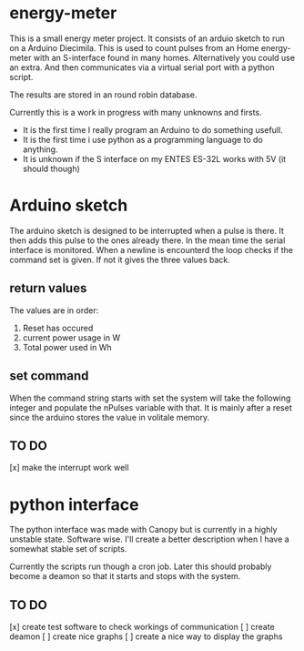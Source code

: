energy-meter
============
This is a small energy meter project.
It consists of an arduio sketch to run on a Arduino Diecimila.
This is used to count pulses from an Home energy-meter with an S-interface found in many homes. Alternatively you could use an extra.
And then communicates via a virtual serial port with a python script.

The results are stored in an round robin database.

Currently this is a work in progress with many unknowns and firsts.

* It is the first time I really program an Arduino to do something usefull.
* It is the first time i use python as a programming language to do anything.
* It is unknown if the S interface on my ENTES ES-32L works with 5V (it should though)

Arduino sketch
=============

The arduino sketch is designed to be interrupted when a pulse is there. It then adds this pulse to the ones already there.
In the mean time the serial interface is monitored. When a newline is encounterd the loop checks if the command set is given. If not it gives the three values back.

return values
-------------
The values are in order:
1. Reset has occured
2. current power usage in W
3. Total power used in Wh

set command
-----------
When the command string starts with set the system will take the following integer and populate the nPulses variable with that.
It is mainly after a reset since the arduino stores the value in volitale memory.

TO DO
-----
[x] make the interrupt work well

python interface
================
The python interface was made with Canopy but is currently in a highly unstable state. Software wise. I'll create a better description when I have a somewhat stable set of scripts. 

Currently the scripts run though a cron job. Later this should probably become a deamon so that it starts and stops with the system.

TO DO
-----
[x] create test software to check workings of communication
[ ] create deamon
[ ] create nice graphs
[ ] create a nice way to display the graphs

